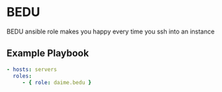 BEDU
====

BEDU ansible role makes you happy every time you ssh into an instance

Example Playbook
----------------

```yml
- hosts: servers
  roles:
     - { role: daime.bedu }
```
